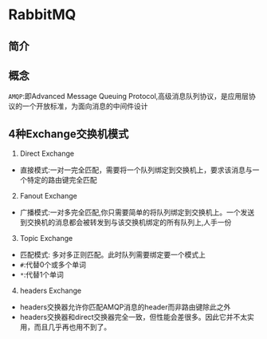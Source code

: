 # RabbitMQ
## 简介
## 概念

`AMQP`:即Advanced Message Queuing Protocol,高级消息队列协议，是应用层协议的一个开放标准，为面向消息的中间件设计

## 4种Exchange交换机模式
1. Direct Exchange
  + 直接模式:一对一完全匹配，需要将一个队列绑定到交换机上，要求该消息与一个特定的路由键完全匹配
2. Fanout Exchange
  + 广播模式:一对多完全匹配,你只需要简单的将队列绑定到交换机上。一个发送到交换机的消息都会被转发到与该交换机绑定的所有队列上,人手一份
3. Topic Exchange
  + 匹配模式: 多对多正则匹配。此时队列需要绑定要一个模式上
  + `#`:代替0个或多个单词
  + `*`:代替1个单词
4.  headers Exchange
  + headers交换器允许你匹配AMQP消息的header而非路由键除此之外
  + headers交换器和direct交换器完全一致，但性能会差很多。因此它并不太实用，而且几乎再也用不到了。 